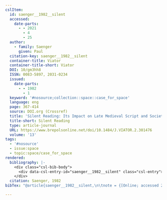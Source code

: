 ```yaml
---
cslItem:
  id: saenger__1982__silent
  accessed:
    date-parts:
      - - 2021
        - 4
        - 25
  author:
    - family: Saenger
      given: Paul
  citation-key: saenger__1982__silent
  container-title: Viator
  container-title-short: Viator
  DOI: 10/gm3hh8
  ISSN: 0083-5897, 2031-0234
  issued:
    date-parts:
      - - 1982
        - 1
  keyword: '#nosource;collection::space::case_for_space'
  language: eng
  page: 367-414
  source: DOI.org (Crossref)
  title: 'Silent Reading: Its Impact on Late Medieval Script and Society'
  title-short: Silent Reading
  type: article-journal
  URL: https://www.brepolsonline.net/doi/10.1484/J.VIATOR.2.301476
  volume: '13'
tags:
  - '#nosource'
  - issue:space
  - topic:space/case_for_space
rendered:
  bibliography: |-
    <div class="csl-bib-body">
      <div data-csl-entry-id="saenger__1982__silent" class="csl-entry">Saenger, P. 1982 “Silent Reading: Its Impact on Late Medieval Script and Society,” <i>Viator</i>, 13, pp. 367–414. doi:10/gm3hh8.</div>
    </div>
  citation: Saenger, 1982
bibTex: "@article{saenger__1982__silent,\n\tnote = {[Online; accessed 2021-04-25]},\n\tauthor = {Saenger, Paul},\n\tjournal = {Viator},\n\tyear = {1982},\n\tmonth = {1},\n\tpages = {367--414},\n\ttitle = {Silent {Reading}: Its {Impact} on {Late} {Medieval} {Script} and {Society}},\n\thowpublished = {https://www.brepolsonline.net/doi/10.1484/J.VIATOR.2.301476},\n\tvolume = {13},\n}\n\n"

---
```

